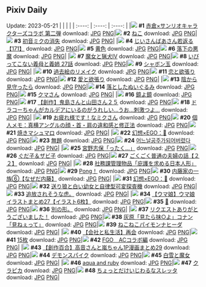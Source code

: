 ## Pixiv Daily
Update: 2023-05-21
|      |      |      |
| :----: | :----: | :----: |
|![](https://pixiv.microyu.workers.dev/c/240x480/img-master/img/2023/05/20/00/02/24/108267453_p0_master1200.jpg) **#1** [赤倉×サンリオキャラクターズコラボ 第二弾](https://www.pixiv.net/artworks/108267453) download: [JPG](https://pixiv.microyu.workers.dev/img-original/img/2023/05/20/00/02/24/108267453_p0.jpg) [PNG](https://pixiv.microyu.workers.dev/img-original/img/2023/05/20/00/02/24/108267453_p0.png)|![](https://pixiv.microyu.workers.dev/c/240x480/img-master/img/2023/05/19/02/51/22/108244285_p0_master1200.jpg) **#2** [ねこ](https://www.pixiv.net/artworks/108244285) download: [JPG](https://pixiv.microyu.workers.dev/img-original/img/2023/05/19/02/51/22/108244285_p0.jpg) [PNG](https://pixiv.microyu.workers.dev/img-original/img/2023/05/19/02/51/22/108244285_p0.png)|![](https://pixiv.microyu.workers.dev/c/240x480/img-master/img/2023/05/19/00/00/28/108240474_p0_master1200.jpg) **#3** [初音ミクの消失](https://www.pixiv.net/artworks/108240474) download: [JPG](https://pixiv.microyu.workers.dev/img-original/img/2023/05/19/00/00/28/108240474_p0.jpg) [PNG](https://pixiv.microyu.workers.dev/img-original/img/2023/05/19/00/00/28/108240474_p0.png)|
|![](https://pixiv.microyu.workers.dev/c/240x480/img-master/img/2023/05/20/10/53/17/108277663_p0_master1200.jpg) **#4** [じいさんばあさん若返る【171】](https://www.pixiv.net/artworks/108277663) download: [JPG](https://pixiv.microyu.workers.dev/img-original/img/2023/05/20/10/53/17/108277663_p0.jpg) [PNG](https://pixiv.microyu.workers.dev/img-original/img/2023/05/20/10/53/17/108277663_p0.png)|![](https://pixiv.microyu.workers.dev/c/240x480/img-master/img/2023/05/19/02/54/03/108244319_p0_master1200.jpg) **#5** [黄色](https://www.pixiv.net/artworks/108244319) download: [JPG](https://pixiv.microyu.workers.dev/img-original/img/2023/05/19/02/54/03/108244319_p0.jpg) [PNG](https://pixiv.microyu.workers.dev/img-original/img/2023/05/19/02/54/03/108244319_p0.png)|![](https://pixiv.microyu.workers.dev/c/240x480/img-master/img/2023/05/20/00/00/33/108267233_p0_master1200.jpg) **#6** [落下の悪魔](https://www.pixiv.net/artworks/108267233) download: [JPG](https://pixiv.microyu.workers.dev/img-original/img/2023/05/20/00/00/33/108267233_p0.jpg) [PNG](https://pixiv.microyu.workers.dev/img-original/img/2023/05/20/00/00/33/108267233_p0.png)|
|![](https://pixiv.microyu.workers.dev/c/240x480/img-master/img/2023/05/20/00/00/38/108267252_p0_master1200.jpg) **#7** [魔女と猟犬Ⅳ](https://www.pixiv.net/artworks/108267252) download: [JPG](https://pixiv.microyu.workers.dev/img-original/img/2023/05/20/00/00/38/108267252_p0.jpg) [PNG](https://pixiv.microyu.workers.dev/img-original/img/2023/05/20/00/00/38/108267252_p0.png)|![](https://pixiv.microyu.workers.dev/c/240x480/img-master/img/2023/05/20/00/01/06/108267327_p0_master1200.jpg) **#8** [いびってこない義母と義姉  27話](https://www.pixiv.net/artworks/108267327) download: [JPG](https://pixiv.microyu.workers.dev/img-original/img/2023/05/20/00/01/06/108267327_p0.jpg) [PNG](https://pixiv.microyu.workers.dev/img-original/img/2023/05/20/00/01/06/108267327_p0.png)|![](https://pixiv.microyu.workers.dev/c/240x480/img-master/img/2023/05/19/00/00/04/108240382_p0_master1200.jpg) **#9** [シャボン玉](https://www.pixiv.net/artworks/108240382) download: [JPG](https://pixiv.microyu.workers.dev/img-original/img/2023/05/19/00/00/04/108240382_p0.jpg) [PNG](https://pixiv.microyu.workers.dev/img-original/img/2023/05/19/00/00/04/108240382_p0.png)|
|![](https://pixiv.microyu.workers.dev/c/240x480/img-master/img/2023/05/19/02/49/38/108244254_p0_master1200.jpg) **#10** [過去絵のリメイク](https://www.pixiv.net/artworks/108244254) download: [JPG](https://pixiv.microyu.workers.dev/img-original/img/2023/05/19/02/49/38/108244254_p0.jpg) [PNG](https://pixiv.microyu.workers.dev/img-original/img/2023/05/19/02/49/38/108244254_p0.png)|![](https://pixiv.microyu.workers.dev/c/240x480/img-master/img/2023/05/19/01/37/32/108243082_p0_master1200.jpg) **#11** [恋と欲張り](https://www.pixiv.net/artworks/108243082) download: [JPG](https://pixiv.microyu.workers.dev/img-original/img/2023/05/19/01/37/32/108243082_p0.jpg) [PNG](https://pixiv.microyu.workers.dev/img-original/img/2023/05/19/01/37/32/108243082_p0.png)|![](https://pixiv.microyu.workers.dev/c/240x480/img-master/img/2023/05/19/01/41/38/108243148_p0_master1200.jpg) **#12** [愛と欲張り](https://www.pixiv.net/artworks/108243148) download: [JPG](https://pixiv.microyu.workers.dev/img-original/img/2023/05/19/01/41/38/108243148_p0.jpg) [PNG](https://pixiv.microyu.workers.dev/img-original/img/2023/05/19/01/41/38/108243148_p0.png)|
|![](https://pixiv.microyu.workers.dev/c/240x480/img-master/img/2023/05/19/00/19/29/108241232_p0_master1200.jpg) **#13** [陰から見守ったら](https://www.pixiv.net/artworks/108241232) download: [JPG](https://pixiv.microyu.workers.dev/img-original/img/2023/05/19/00/19/29/108241232_p0.jpg) [PNG](https://pixiv.microyu.workers.dev/img-original/img/2023/05/19/00/19/29/108241232_p0.png)|![](https://pixiv.microyu.workers.dev/c/240x480/img-master/img/2023/05/19/02/46/08/108244202_p0_master1200.jpg) **#14** [落としたぬいぐるみ](https://www.pixiv.net/artworks/108244202) download: [JPG](https://pixiv.microyu.workers.dev/img-original/img/2023/05/19/02/46/08/108244202_p0.jpg) [PNG](https://pixiv.microyu.workers.dev/img-original/img/2023/05/19/02/46/08/108244202_p0.png)|![](https://pixiv.microyu.workers.dev/c/240x480/img-master/img/2023/05/19/02/47/24/108244218_p0_master1200.jpg) **#15** [クマさん](https://www.pixiv.net/artworks/108244218) download: [JPG](https://pixiv.microyu.workers.dev/img-original/img/2023/05/19/02/47/24/108244218_p0.jpg) [PNG](https://pixiv.microyu.workers.dev/img-original/img/2023/05/19/02/47/24/108244218_p0.png)|
|![](https://pixiv.microyu.workers.dev/c/240x480/img-master/img/2023/05/19/18/13/46/108256660_p0_master1200.jpg) **#16** [鏡よ鏡](https://www.pixiv.net/artworks/108256660) download: [JPG](https://pixiv.microyu.workers.dev/img-original/img/2023/05/19/18/13/46/108256660_p0.jpg) [PNG](https://pixiv.microyu.workers.dev/img-original/img/2023/05/19/18/13/46/108256660_p0.png)|![](https://pixiv.microyu.workers.dev/c/240x480/img-master/img/2023/05/20/07/36/23/108267551_p0_master1200.jpg) **#17** [【創作】鬼島さんと山田さん２５](https://www.pixiv.net/artworks/108267551) download: [JPG](https://pixiv.microyu.workers.dev/img-original/img/2023/05/20/07/36/23/108267551_p0.jpg) [PNG](https://pixiv.microyu.workers.dev/img-original/img/2023/05/20/07/36/23/108267551_p0.png)|![](https://pixiv.microyu.workers.dev/c/240x480/img-master/img/2023/05/20/00/00/26/108267214_p0_master1200.jpg) **#18** [ドラコーちゃんがカルデアにいるのがうれしい…うお…刺激つよ…](https://www.pixiv.net/artworks/108267214) download: [JPG](https://pixiv.microyu.workers.dev/img-original/img/2023/05/20/00/00/26/108267214_p0.jpg) [PNG](https://pixiv.microyu.workers.dev/img-original/img/2023/05/20/00/00/26/108267214_p0.png)|
|![](https://pixiv.microyu.workers.dev/c/240x480/img-master/img/2023/05/19/20/09/51/108259855_p0_master1200.jpg) **#19** [お疲れ様です！なミクさん](https://www.pixiv.net/artworks/108259855) download: [JPG](https://pixiv.microyu.workers.dev/img-original/img/2023/05/19/20/09/51/108259855_p0.jpg) [PNG](https://pixiv.microyu.workers.dev/img-original/img/2023/05/19/20/09/51/108259855_p0.png)|![](https://pixiv.microyu.workers.dev/c/240x480/img-master/img/2023/05/20/07/00/11/108274245_p0_master1200.jpg) **#20** [個人メモ：真横アングルの顔・首・肩の違和感と修正法](https://www.pixiv.net/artworks/108274245) download: [JPG](https://pixiv.microyu.workers.dev/img-original/img/2023/05/20/07/00/11/108274245_p0.jpg) [PNG](https://pixiv.microyu.workers.dev/img-original/img/2023/05/20/07/00/11/108274245_p0.png)|![](https://pixiv.microyu.workers.dev/c/240x480/img-master/img/2023/05/19/20/30/05/108260405_p0_master1200.jpg) **#21** [焼きマシュマロ](https://www.pixiv.net/artworks/108260405) download: [JPG](https://pixiv.microyu.workers.dev/img-original/img/2023/05/19/20/30/05/108260405_p0.jpg) [PNG](https://pixiv.microyu.workers.dev/img-original/img/2023/05/19/20/30/05/108260405_p0.png)|
|![](https://pixiv.microyu.workers.dev/c/240x480/img-master/img/2023/05/19/00/10/05/108240951_p0_master1200.jpg) **#22** [幻想×EGO：🐺](https://www.pixiv.net/artworks/108240951) download: [JPG](https://pixiv.microyu.workers.dev/img-original/img/2023/05/19/00/10/05/108240951_p0.jpg) [PNG](https://pixiv.microyu.workers.dev/img-original/img/2023/05/19/00/10/05/108240951_p0.png)|![](https://pixiv.microyu.workers.dev/c/240x480/img-master/img/2023/05/20/22/29/52/108294606_p0_master1200.jpg) **#23** [無題](https://www.pixiv.net/artworks/108294606) download: [JPG](https://pixiv.microyu.workers.dev/img-original/img/2023/05/20/22/29/52/108294606_p0.jpg) [PNG](https://pixiv.microyu.workers.dev/img-original/img/2023/05/20/22/29/52/108294606_p0.png)|![](https://pixiv.microyu.workers.dev/c/240x480/img-master/img/2023/05/19/00/00/50/108240527_p0_master1200.jpg) **#24** [어느날공주가되어버렸다](https://www.pixiv.net/artworks/108240527) download: [JPG](https://pixiv.microyu.workers.dev/img-original/img/2023/05/19/00/00/50/108240527_p0.jpg) [PNG](https://pixiv.microyu.workers.dev/img-original/img/2023/05/19/00/00/50/108240527_p0.png)|
|![](https://pixiv.microyu.workers.dev/c/240x480/img-master/img/2023/05/19/15/22/12/108253393_p0_master1200.jpg) **#25** [宮野志保「ったく…」](https://www.pixiv.net/artworks/108253393) download: [JPG](https://pixiv.microyu.workers.dev/img-original/img/2023/05/19/15/22/12/108253393_p0.jpg) [PNG](https://pixiv.microyu.workers.dev/img-original/img/2023/05/19/15/22/12/108253393_p0.png)|![](https://pixiv.microyu.workers.dev/c/240x480/img-master/img/2023/05/19/00/00/13/108240424_p0_master1200.jpg) **#26** [ぐだ子＆ザビ子](https://www.pixiv.net/artworks/108240424) download: [JPG](https://pixiv.microyu.workers.dev/img-original/img/2023/05/19/00/00/13/108240424_p0.jpg) [PNG](https://pixiv.microyu.workers.dev/img-original/img/2023/05/19/00/00/13/108240424_p0.png)|![](https://pixiv.microyu.workers.dev/c/240x480/img-master/img/2023/05/20/18/42/00/108287603_p0_master1200.jpg) **#27** [ごくごく普通の夫婦の話【２２】](https://www.pixiv.net/artworks/108287603) download: [JPG](https://pixiv.microyu.workers.dev/img-original/img/2023/05/20/18/42/00/108287603_p0.jpg) [PNG](https://pixiv.microyu.workers.dev/img-original/img/2023/05/20/18/42/00/108287603_p0.png)|
|![](https://pixiv.microyu.workers.dev/c/240x480/img-master/img/2023/05/19/07/05/34/108246852_p0_master1200.jpg) **#28** [社務課管理物品「庇護を求める日本人形」](https://www.pixiv.net/artworks/108246852) download: [JPG](https://pixiv.microyu.workers.dev/img-original/img/2023/05/19/07/05/34/108246852_p0.jpg) [PNG](https://pixiv.microyu.workers.dev/img-original/img/2023/05/19/07/05/34/108246852_p0.png)|![](https://pixiv.microyu.workers.dev/c/240x480/img-master/img/2023/05/20/20/56/13/108291496_p0_master1200.jpg) **#29** [Pong！](https://www.pixiv.net/artworks/108291496) download: [JPG](https://pixiv.microyu.workers.dev/img-original/img/2023/05/20/20/56/13/108291496_p0.jpg) [PNG](https://pixiv.microyu.workers.dev/img-original/img/2023/05/20/20/56/13/108291496_p0.png)|![](https://pixiv.microyu.workers.dev/c/240x480/img-master/img/2023/05/19/16/15/12/108254194_p0_master1200.jpg) **#30** [内藤家の一族⑥【なぜだ内藤】](https://www.pixiv.net/artworks/108254194) download: [JPG](https://pixiv.microyu.workers.dev/img-original/img/2023/05/19/16/15/12/108254194_p0.jpg) [PNG](https://pixiv.microyu.workers.dev/img-original/img/2023/05/19/16/15/12/108254194_p0.png)|
|![](https://pixiv.microyu.workers.dev/c/240x480/img-master/img/2023/05/20/00/00/09/108267150_p0_master1200.jpg) **#31** [幻想×EGO：📿](https://www.pixiv.net/artworks/108267150) download: [JPG](https://pixiv.microyu.workers.dev/img-original/img/2023/05/20/00/00/09/108267150_p0.jpg) [PNG](https://pixiv.microyu.workers.dev/img-original/img/2023/05/20/00/00/09/108267150_p0.png)|![](https://pixiv.microyu.workers.dev/c/240x480/img-master/img/2023/05/19/19/04/20/108258044_p0_master1200.jpg) **#32** [送り狼と白い幼女と自律型可変探査機](https://www.pixiv.net/artworks/108258044) download: [JPG](https://pixiv.microyu.workers.dev/img-original/img/2023/05/19/19/04/20/108258044_p0.jpg) [PNG](https://pixiv.microyu.workers.dev/img-original/img/2023/05/19/19/04/20/108258044_p0.png)|![](https://pixiv.microyu.workers.dev/c/240x480/img-master/img/2023/05/19/10/25/11/108249185_p0_master1200.jpg) **#33** [追放されそうな虎。](https://www.pixiv.net/artworks/108249185) download: [JPG](https://pixiv.microyu.workers.dev/img-original/img/2023/05/19/10/25/11/108249185_p0.jpg) [PNG](https://pixiv.microyu.workers.dev/img-original/img/2023/05/19/10/25/11/108249185_p0.png)|
|![](https://pixiv.microyu.workers.dev/c/240x480/img-master/img/2023/05/19/00/02/10/108240659_p0_master1200.jpg) **#34** [【ウマ娘】ウマ娘イラストまとめ27【イラスト6枚】](https://www.pixiv.net/artworks/108240659) download: [JPG](https://pixiv.microyu.workers.dev/img-original/img/2023/05/19/00/02/10/108240659_p0.jpg) [PNG](https://pixiv.microyu.workers.dev/img-original/img/2023/05/19/00/02/10/108240659_p0.png)|![](https://pixiv.microyu.workers.dev/c/240x480/img-master/img/2023/05/19/09/04/56/108248294_p0_master1200.jpg) **#35** [🌹](https://www.pixiv.net/artworks/108248294) download: [JPG](https://pixiv.microyu.workers.dev/img-original/img/2023/05/19/09/04/56/108248294_p0.jpg) [PNG](https://pixiv.microyu.workers.dev/img-original/img/2023/05/19/09/04/56/108248294_p0.png)|![](https://pixiv.microyu.workers.dev/c/240x480/img-master/img/2023/05/19/22/58/43/108263058_p0_master1200.jpg) **#36** [別の形。](https://www.pixiv.net/artworks/108263058) download: [JPG](https://pixiv.microyu.workers.dev/img-original/img/2023/05/19/22/58/43/108263058_p0.jpg) [PNG](https://pixiv.microyu.workers.dev/img-original/img/2023/05/19/22/58/43/108263058_p0.png)|
|![](https://pixiv.microyu.workers.dev/c/240x480/img-master/img/2023/05/20/18/45/26/108287671_p0_master1200.jpg) **#37** [リクエストありがとうございました！](https://www.pixiv.net/artworks/108287671) download: [JPG](https://pixiv.microyu.workers.dev/img-original/img/2023/05/20/18/45/26/108287671_p0.jpg) [PNG](https://pixiv.microyu.workers.dev/img-original/img/2023/05/20/18/45/26/108287671_p0.png)|![](https://pixiv.microyu.workers.dev/c/240x480/img-master/img/2023/05/20/15/02/38/108282562_p0_master1200.jpg) **#38** [灰原「見たら抹○よ」コナン「見ねぇって」](https://www.pixiv.net/artworks/108282562) download: [JPG](https://pixiv.microyu.workers.dev/img-original/img/2023/05/20/15/02/38/108282562_p0.jpg) [PNG](https://pixiv.microyu.workers.dev/img-original/img/2023/05/20/15/02/38/108282562_p0.png)|![](https://pixiv.microyu.workers.dev/c/240x480/img-master/img/2023/05/19/21/04/50/108261555_p0_master1200.jpg) **#39** [ねこねこパイモンナヒーダ](https://www.pixiv.net/artworks/108261555) download: [JPG](https://pixiv.microyu.workers.dev/img-original/img/2023/05/19/21/04/50/108261555_p0.jpg) [PNG](https://pixiv.microyu.workers.dev/img-original/img/2023/05/19/21/04/50/108261555_p0.png)|
|![](https://pixiv.microyu.workers.dev/c/240x480/img-master/img/2023/05/19/12/40/44/108251112_p0_master1200.jpg) **#40** [【会社と私生活】再会](https://www.pixiv.net/artworks/108251112) download: [JPG](https://pixiv.microyu.workers.dev/img-original/img/2023/05/19/12/40/44/108251112_p0.jpg) [PNG](https://pixiv.microyu.workers.dev/img-original/img/2023/05/19/12/40/44/108251112_p0.png)|![](https://pixiv.microyu.workers.dev/c/240x480/img-master/img/2023/05/20/20/58/44/108291576_p0_master1200.jpg) **#41** [15枚](https://www.pixiv.net/artworks/108291576) download: [JPG](https://pixiv.microyu.workers.dev/img-original/img/2023/05/20/20/58/44/108291576_p0.jpg) [PNG](https://pixiv.microyu.workers.dev/img-original/img/2023/05/20/20/58/44/108291576_p0.png)|![](https://pixiv.microyu.workers.dev/c/240x480/img-master/img/2023/05/19/16/01/05/108253966_p0_master1200.jpg) **#42** [FGO　ACコラボ編](https://www.pixiv.net/artworks/108253966) download: [JPG](https://pixiv.microyu.workers.dev/img-original/img/2023/05/19/16/01/05/108253966_p0.jpg) [PNG](https://pixiv.microyu.workers.dev/img-original/img/2023/05/19/16/01/05/108253966_p0.png)|
|![](https://pixiv.microyu.workers.dev/c/240x480/img-master/img/2023/05/20/00/38/47/108268706_p0_master1200.jpg) **#43** [【創作百合】高音さんと嵐ちゃん1P漫画まとめ29](https://www.pixiv.net/artworks/108268706) download: [JPG](https://pixiv.microyu.workers.dev/img-original/img/2023/05/20/00/38/47/108268706_p0.jpg) [PNG](https://pixiv.microyu.workers.dev/img-original/img/2023/05/20/00/38/47/108268706_p0.png)|![](https://pixiv.microyu.workers.dev/c/240x480/img-master/img/2023/05/20/00/01/00/108267310_p0_master1200.jpg) **#44** [デモンスパイク](https://www.pixiv.net/artworks/108267310) download: [JPG](https://pixiv.microyu.workers.dev/img-original/img/2023/05/20/00/01/00/108267310_p0.jpg) [PNG](https://pixiv.microyu.workers.dev/img-original/img/2023/05/20/00/01/00/108267310_p0.png)|![](https://pixiv.microyu.workers.dev/c/240x480/img-master/img/2023/05/20/00/25/26/108268302_p0_master1200.jpg) **#45** [白雪と魔女](https://www.pixiv.net/artworks/108268302) download: [JPG](https://pixiv.microyu.workers.dev/img-original/img/2023/05/20/00/25/26/108268302_p0.jpg) [PNG](https://pixiv.microyu.workers.dev/img-original/img/2023/05/20/00/25/26/108268302_p0.png)|
|![](https://pixiv.microyu.workers.dev/c/240x480/img-master/img/2023/05/20/15/25/41/108282963_p0_master1200.jpg) **#46** [aqua and ruby](https://www.pixiv.net/artworks/108282963) download: [JPG](https://pixiv.microyu.workers.dev/img-original/img/2023/05/20/15/25/41/108282963_p0.jpg) [PNG](https://pixiv.microyu.workers.dev/img-original/img/2023/05/20/15/25/41/108282963_p0.png)|![](https://pixiv.microyu.workers.dev/c/240x480/img-master/img/2023/05/20/15/41/36/108283259_p0_master1200.jpg) **#47** [クラピカ](https://www.pixiv.net/artworks/108283259) download: [JPG](https://pixiv.microyu.workers.dev/img-original/img/2023/05/20/15/41/36/108283259_p0.jpg) [PNG](https://pixiv.microyu.workers.dev/img-original/img/2023/05/20/15/41/36/108283259_p0.png)|![](https://pixiv.microyu.workers.dev/c/240x480/img-master/img/2023/05/20/00/35/12/108268615_p0_master1200.jpg) **#48** [ちょっとだけいじわるなスレッタ](https://www.pixiv.net/artworks/108268615) download: [JPG](https://pixiv.microyu.workers.dev/img-original/img/2023/05/20/00/35/12/108268615_p0.jpg) [PNG](https://pixiv.microyu.workers.dev/img-original/img/2023/05/20/00/35/12/108268615_p0.png)|
